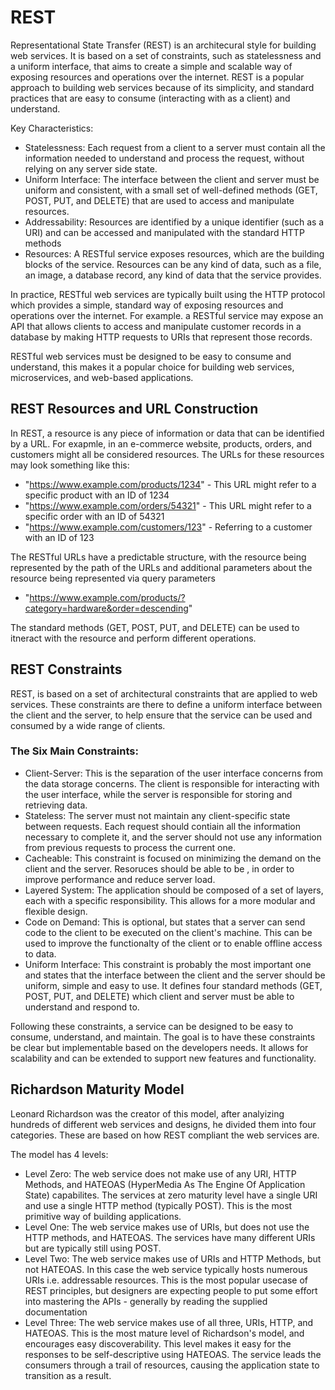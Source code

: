 # REST

Representational State Transfer (REST) is an architecural style for building web services. It is based on a set of constraints, such as statelessness and a uniform interface, that aims to create a simple and scalable way of exposing resources and operations over the internet. REST is a popular approach to building web services because of its simplicity, and standard practices that are easy to consume (interacting with as a client) and understand.

Key Characteristics:

- Statelessness: Each request from a client to a server must contain all the information needed to understand and process the request, without relying on any server side state.
- Uniform Interface: The interface between the client and server must be uniform and consistent, with a small set of well-defined methods (GET, POST, PUT, and DELETE) that are used to access and manipulate resources.
- Addressability: Resources are identified by a unique identifier (such as a URI) and can be accessed and manipulated with the standard HTTP methods
- Resources: A RESTful service exposes resources, which are the building blocks of the service. Resources can be any kind of data, such as a file, an image, a database record, any kind of data that the service provides.

In practice, RESTful web services are typically built using the HTTP protocol which provides a simple, standard way of exposing resources and operations over the internet. For example. a RESTful service may expose an API that allows clients to access and manipulate customer records in a database by making HTTP requests to URIs that represent those records.

RESTful web services must be designed to be easy to consume and understand, this makes it a popular choice for building web services, microservices, and web-based applications. 

## REST Resources and URL Construction

In REST, a resource is any piece of information or data that can be identified by a URL. For exapmle, in an e-commerce website, products, orders, and customers might all be considered resources. The URLs for these resources may look something like this:

- "https://www.example.com/products/1234" - This URL might refer to a specific product with an ID of 1234
- "https://www.example.com/orders/54321" - This URL might refer to a specific order with an ID of 54321
- "https://www.example.com/customers/123" - Referring to a customer with an ID of 123

The RESTful URLs have a predictable structure, with the resource being represented by the path of the URLs and additional parameters about the resource being represented via query parameters

- "https://www.example.com/products/?category=hardware&order=descending"

The standard methods (GET, POST, PUT, and DELETE) can be used to itneract with the resource and perform different operations.

## REST Constraints

REST, is based on a set of architectural constraints that are applied to web services. These constraints are there to define a uniform interface between the client and the server, to help ensure that the service can be used and consumed by a wide range of clients.

### The Six Main Constraints:

- Client-Server: This is the separation of the user interface concerns from the data storage concerns. The client is responsible for interacting with the user interface, while the server is responsible for storing and retrieving data.
- Stateless: The server must not maintain any client-specific state between requests. Each request should contiain all the information necessary to complete it, and the server should not use any information from previous requests to process the current one.
- Cacheable: This constraint is focused on minimizing the demand on the client and the server. Resoruces should be able to be , in order to improve performance and reduce server load. 
- Layered System: The application should be composed of a set of layers, each with a specific responsibility. This allows for a more modular and flexible design.
- Code on Demand: This is optional, but states that a server can send code to the client to be executed on the client's machine. This can be used to improve the functionalty of the client or to enable offline access to data.
- Uniform Interface: This constraint is probably the most important one and states that the interface between the client and the server should be uniform, simple and easy to use. It defines four standard methods (GET, POST, PUT, and DELETE) which client and server must be able to understand and respond to.

Following these constraints, a service can be designed to be easy to consume, understand, and maintain. The goal is to have these constraints be clear but implementable based on the developers needs. It allows for scalability and can be extended to support new features and functionality.


## Richardson Maturity Model

Leonard Richardson was the creator of this model, after analyizing hundreds of different web services and designs, he divided them into four categories. These are based on how REST compliant the web services are.

The model has 4 levels:

- Level Zero: The web service does not make use of any URI, HTTP Methods, and HATEOAS (HyperMedia As The Engine Of Application State) capabilites. The services at zero maturity level have a single URI and use a single HTTP method (typically POST). This is the most primitive way of building applications.
- Level One: The web service makes use of URIs, but does not use the HTTP methods, and HATEOAS. The services have many different URIs but are typically still using POST.
- Level Two: The web service makes use of URIs and HTTP Methods, but not HATEOAS. In this case the web service typically hosts numerous URIs i.e. addressable resources. This is the most popular usecase of REST principles, but designers are expecting people to put some effort into mastering the APIs - generally by reading the supplied documentation
- Level Three: The web service makes use of all three, URIs, HTTP, and HATEOAS. This is the most mature level of Richardson's model, and encourages easy discoverability. This level makes it easy for the responses to be self-descriptive using HATEOAS. The service leads the consumers through a trail of resources, causing the application state to transition as a result.